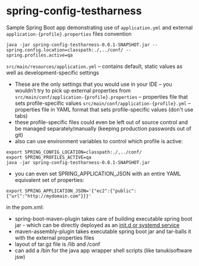 # spring-config-testharness
Sample Spring Boot app demonstrating use of ```application.yml``` and external ```application-{profile}.properties``` files convention

```
java -jar spring-config-testharness-0.0.1-SNAPSHOT.jar --spring.config.location=classpath:./,../conf/ --spring.profiles.active=qa
```

```src/main/resources/application.yml``` – contains default, static values as well as development-specific settings
-	These are the only settings that you would use in your IDE – you wouldn’t try to pick up external properties from
```src/main/conf/application-{profile}.properties``` – properties file that sets profile-specific values
```src/main/conf/application-{profile}.yml``` – properties file in YAML format that sets profile-specific values (don't use tabs)
- these profile-specific files could even be left out of source control and be managed separately/manually (keeping production passwords out of git)
- also can use environment variables to control which profile is active:

```
export SPRING_CONFIG_LOCATION=classpath:./,../conf/
export SPRING_PROFILES_ACTIVE=qa
java -jar spring-config-testharness-0.0.1-SNAPSHOT.jar 
```

- you can even set SPRING_APPLICATION_JSON with an entire YAML equivalent set of properties:

```
export SPRING_APPLICATION_JSON='{"ec2":{"public":{"url":"http://mydomain.com"}}}'
```

in the pom.xml:
-	spring-boot-maven-plugin takes care of building executable spring boot jar - which can be directly deployed as an [init.d or systemd service](https://docs.spring.io/spring-boot/docs/current/reference/htmlsingle/#deployment-systemd-service)
-	maven-assembly-plugin takes executable spring boot jar and tar-balls it with the external properties files
 - layout of tar.gz file is /lib and /conf
 - can add a /bin for the java app wrapper shell scripts (like tanukisoftware jsw)


